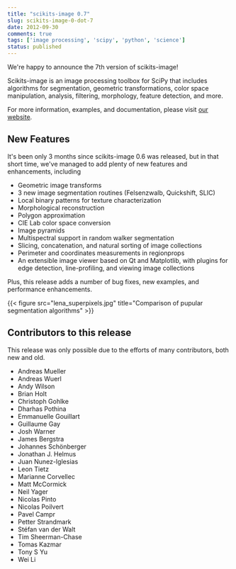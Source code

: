 ```yaml
---
title: "scikits-image 0.7"
slug: scikits-image-0-dot-7
date: 2012-09-30
comments: true
tags: ['image processing', 'scipy', 'python', 'science']
status: published
---
```



We're happy to announce the 7th version of scikits-image!

Scikits-image is an image processing toolbox for SciPy that includes algorithms
for segmentation, geometric transformations, color space manipulation,
analysis, filtering, morphology, feature detection, and more.

For more information, examples, and documentation, please visit [our website](http://skimage.org).

## New Features

It's been only 3 months since scikits-image 0.6 was released, but in that short
time, we've managed to add plenty of new features and enhancements, including

- Geometric image transforms
- 3 new image segmentation routines (Felsenzwalb, Quickshift, SLIC)
- Local binary patterns for texture characterization
- Morphological reconstruction
- Polygon approximation
- CIE Lab color space conversion
- Image pyramids
- Multispectral support in random walker segmentation
- Slicing, concatenation, and natural sorting of image collections
- Perimeter and coordinates measurements in regionprops
- An extensible image viewer based on Qt and Matplotlib, with plugins for edge
  detection, line-profiling, and viewing image collections

Plus, this release adds a number of bug fixes, new examples, and performance
enhancements.

{{< figure src="lena_superpixels.jpg" title="Comparison of pupular segmentation algorithms" >}}

## Contributors to this release

This release was only possible due to the efforts of many contributors, both
new and old.

- Andreas Mueller
- Andreas Wuerl
- Andy Wilson
- Brian Holt
- Christoph Gohlke
- Dharhas Pothina
- Emmanuelle Gouillart
- Guillaume Gay
- Josh Warner
- James Bergstra
- Johannes Schönberger
- Jonathan J. Helmus
- Juan Nunez-Iglesias
- Leon Tietz
- Marianne Corvellec
- Matt McCormick
- Neil Yager
- Nicolas Pinto
- Nicolas Poilvert
- Pavel Campr
- Petter Strandmark
- Stéfan van der Walt
- Tim Sheerman-Chase
- Tomas Kazmar
- Tony S Yu
- Wei Li

